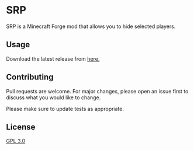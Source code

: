 # SRP
SRP is a Minecraft Forge mod that allows you to hide selected players.

## Usage
Download the latest release from [here.](https://github.com/ItsSyfe/SRP/releases/latest)


## Contributing
Pull requests are welcome. For major changes, please open an issue first to discuss what you would like to change.

Please make sure to update tests as appropriate.

## License
[GPL 3.0](https://choosealicense.com/licenses/gpl-3.0/)
